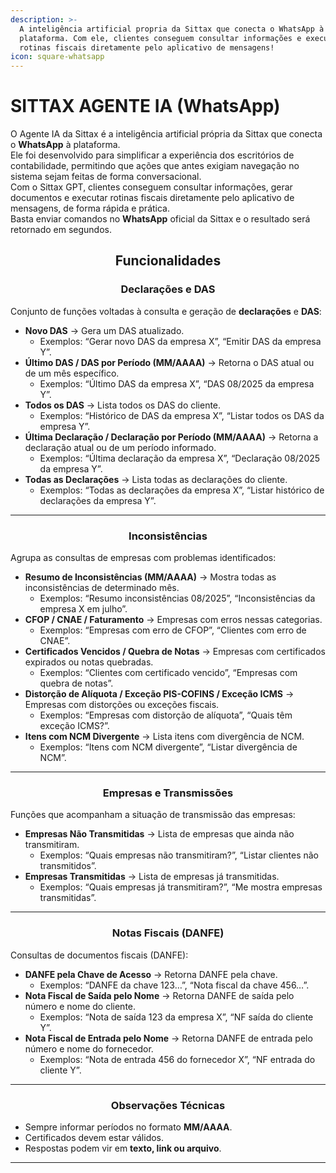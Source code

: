 ```yaml
---
description: >-
  A inteligência artificial propria da Sittax que conecta o WhatsApp à
  plataforma. Com ele, clientes conseguem consultar informações e executar
  rotinas fiscais diretamente pelo aplicativo de mensagens!
icon: square-whatsapp
---
```


# SITTAX AGENTE IA (WhatsApp)

O Agente IA da Sittax é a inteligência artificial própria da Sittax que conecta o **WhatsApp** à plataforma.\
Ele foi desenvolvido para simplificar a experiência dos escritórios de contabilidade, permitindo que ações que antes exigiam navegação no sistema sejam feitas de forma conversacional.\
Com o Sittax GPT, clientes conseguem consultar informações, gerar documentos e executar rotinas fiscais diretamente pelo aplicativo de mensagens, de forma rápida e prática. \
Basta enviar comandos no **WhatsApp** oficial da Sittax e o resultado será retornado em segundos.

<h2 align="center"><strong>Funcionalidades</strong></h2>

<h3 align="center">Declarações e DAS</h3>

Conjunto de funções voltadas à consulta e geração de **declarações** e **DAS**:

* **Novo DAS** → Gera um DAS atualizado.
  * Exemplos: “Gerar novo DAS da empresa X”, “Emitir DAS da empresa Y”.
* **Último DAS / DAS por Período (MM/AAAA)** → Retorna o DAS atual ou de um mês específico.
  * Exemplos: “Último DAS da empresa X”, “DAS 08/2025 da empresa Y”.
* **Todos os DAS** → Lista todos os DAS do cliente.
  * Exemplos: “Histórico de DAS da empresa X”, “Listar todos os DAS da empresa Y”.
* **Última Declaração / Declaração por Período (MM/AAAA)** → Retorna a declaração atual ou de um período informado.
  * Exemplos: “Última declaração da empresa X”, “Declaração 08/2025 da empresa Y”.
* **Todas as Declarações** → Lista todas as declarações do cliente.
  * Exemplos: “Todas as declarações da empresa X”, “Listar histórico de declarações da empresa Y”.

***

<h3 align="center">Inconsistências</h3>

Agrupa as consultas de empresas com problemas identificados:

* **Resumo de Inconsistências (MM/AAAA)** → Mostra todas as inconsistências de determinado mês.
  * Exemplos: “Resumo inconsistências 08/2025”, “Inconsistências da empresa X em julho”.
* **CFOP / CNAE / Faturamento** → Empresas com erros nessas categorias.
  * Exemplos: “Empresas com erro de CFOP”, “Clientes com erro de CNAE”.
* **Certificados Vencidos / Quebra de Notas** → Empresas com certificados expirados ou notas quebradas.
  * Exemplos: “Clientes com certificado vencido”, “Empresas com quebra de notas”.
* **Distorção de Alíquota / Exceção PIS-COFINS / Exceção ICMS** → Empresas com distorções ou exceções fiscais.
  * Exemplos: “Empresas com distorção de alíquota”, “Quais têm exceção ICMS?”.
* **Itens com NCM Divergente** → Lista itens com divergência de NCM.
  * Exemplos: “Itens com NCM divergente”, “Listar divergência de NCM”.

***

<h3 align="center">Empresas e Transmissões</h3>

Funções que acompanham a situação de transmissão das empresas:

* **Empresas Não Transmitidas** → Lista de empresas que ainda não transmitiram.
  * Exemplos: “Quais empresas não transmitiram?”, “Listar clientes não transmitidos”.
* **Empresas Transmitidas** → Lista de empresas já transmitidas.
  * Exemplos: “Quais empresas já transmitiram?”, “Me mostra empresas transmitidas”.

***

<h3 align="center">Notas Fiscais (DANFE)</h3>

Consultas de documentos fiscais (DANFE):

* **DANFE pela Chave de Acesso** → Retorna DANFE pela chave.
  * Exemplos: “DANFE da chave 123…”, “Nota fiscal da chave 456…”.
* **Nota Fiscal de Saída pelo Nome** → Retorna DANFE de saída pelo número e nome do cliente.
  * Exemplos: “Nota de saída 123 da empresa X”, “NF saída do cliente Y”.
* **Nota Fiscal de Entrada pelo Nome** → Retorna DANFE de entrada pelo número e nome do fornecedor.
  * Exemplos: “Nota de entrada 456 do fornecedor X”, “NF entrada do cliente Y”.

***

<h3 align="center">Observações Técnicas</h3>

* Sempre informar períodos no formato **MM/AAAA**.
* Certificados devem estar válidos.
* Respostas podem vir em **texto, link ou arquivo**.

***

###

